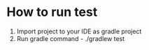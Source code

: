 # How to run test
1. Import project to your IDE as gradle project
2. Run gradle command - ./gradlew test